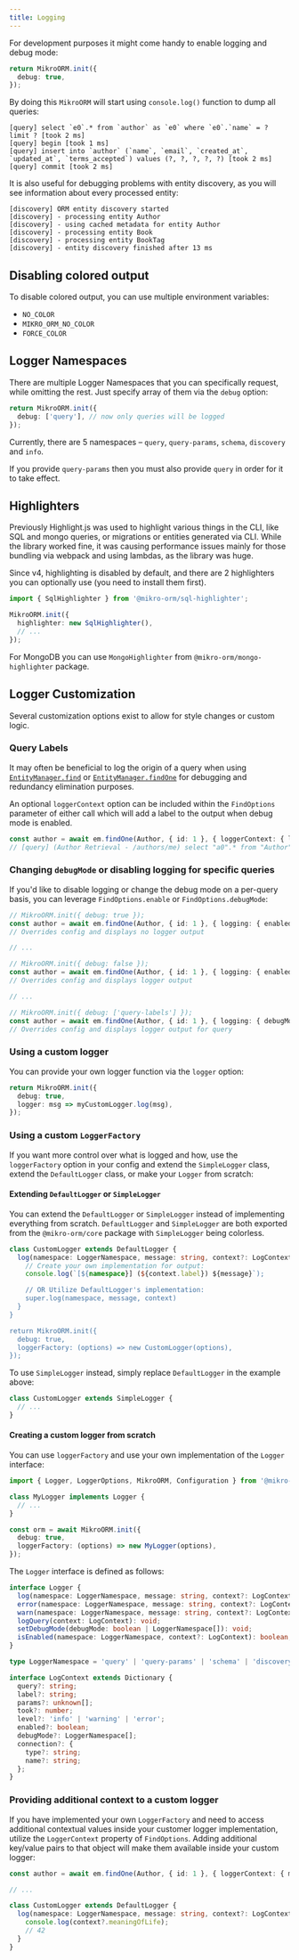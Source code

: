 ```yaml
---
title: Logging
---
```


For development purposes it might come handy to enable logging and debug mode:

```ts
return MikroORM.init({
  debug: true,
});
```

By doing this `MikroORM` will start using `console.log()` function to dump all queries:

```
[query] select `e0`.* from `author` as `e0` where `e0`.`name` = ? limit ? [took 2 ms]
[query] begin [took 1 ms]
[query] insert into `author` (`name`, `email`, `created_at`, `updated_at`, `terms_accepted`) values (?, ?, ?, ?, ?) [took 2 ms]
[query] commit [took 2 ms]
```

It is also useful for debugging problems with entity discovery, as you will see information about every processed entity:

```
[discovery] ORM entity discovery started
[discovery] - processing entity Author
[discovery] - using cached metadata for entity Author
[discovery] - processing entity Book
[discovery] - processing entity BookTag
[discovery] - entity discovery finished after 13 ms
```

## Disabling colored output

To disable colored output, you can use multiple environment variables:

- `NO_COLOR`
- `MIKRO_ORM_NO_COLOR`
- `FORCE_COLOR`

## Logger Namespaces

There are multiple Logger Namespaces that you can specifically request, while omitting the rest. Just specify array of them via the `debug` option:

```ts
return MikroORM.init({
  debug: ['query'], // now only queries will be logged
});
```

Currently, there are 5 namespaces – `query`, `query-params`, `schema`, `discovery` and `info`.

If you provide `query-params` then you must also provide `query` in order for it to take effect.

## Highlighters

Previously Highlight.js was used to highlight various things in the CLI, like SQL and mongo queries, or migrations or entities generated via CLI. While the library worked fine, it was causing performance issues mainly for those bundling via webpack and using lambdas, as the library was huge.

Since v4, highlighting is disabled by default, and there are 2 highlighters you can optionally use (you need to install them first).

```ts
import { SqlHighlighter } from '@mikro-orm/sql-highlighter';

MikroORM.init({
  highlighter: new SqlHighlighter(),
  // ...
});
```

For MongoDB you can use `MongoHighlighter` from `@mikro-orm/mongo-highlighter` package.

## Logger Customization

Several customization options exist to allow for style changes or custom logic.

### Query Labels

It may often be beneficial to log the origin of a query when using [`EntityManager.find`](entity-manager.md#fetching-entities-with-entitymanager) or [`EntityManager.findOne`](entity-manager.md#fetching-entities-with-entitymanager) for debugging and redundancy elimination purposes. 

An optional `loggerContext` option can be included within the `FindOptions` parameter of either call which will add a label to the output when debug mode is enabled.

```ts
const author = await em.findOne(Author, { id: 1 }, { loggerContext: { label: 'Author Retrieval - /authors/me' } });
// [query] (Author Retrieval - /authors/me) select "a0".* from "Author" as "a0" where "a0"."id" = 1 limit 1 [took 21 ms]
```

### Changing `debugMode` or disabling logging for specific queries

If you'd like to disable logging or change the debug mode on a per-query basis, you can leverage `FindOptions.enable` or `FindOptions.debugMode`:

```ts
// MikroORM.init({ debug: true });
const author = await em.findOne(Author, { id: 1 }, { logging: { enabled: false } });
// Overrides config and displays no logger output

// ...

// MikroORM.init({ debug: false });
const author = await em.findOne(Author, { id: 1 }, { logging: { enabled: true } });
// Overrides config and displays logger output

// ...

// MikroORM.init({ debug: ['query-labels'] });
const author = await em.findOne(Author, { id: 1 }, { logging: { debugMode: ['query'] } });
// Overrides config and displays logger output for query
```

### Using a custom logger

You can provide your own logger function via the `logger` option:

```ts
return MikroORM.init({
  debug: true,
  logger: msg => myCustomLogger.log(msg),
});
```

### Using a custom `LoggerFactory`

If you want more control over what is logged and how, use the `loggerFactory` option in your config and extend the `SimpleLogger` class, extend the `DefaultLogger` class, or make your `Logger` from scratch:

#### Extending `DefaultLogger` or `SimpleLogger`

You can extend the `DefaultLogger` or `SimpleLogger` instead of implementing everything from scratch. `DefaultLogger` and `SimpleLogger` are both exported from the `@mikro-orm/core` package with `SimpleLogger` being colorless.

```ts
class CustomLogger extends DefaultLogger {
  log(namespace: LoggerNamespace, message: string, context?: LogContext) {
    // Create your own implementation for output:
    console.log(`[${namespace}] (${context.label}) ${message}`);

    // OR Utilize DefaultLogger's implementation:
    super.log(namespace, message, context)
  }
}

return MikroORM.init({
  debug: true,
  loggerFactory: (options) => new CustomLogger(options),
});
```

To use `SimpleLogger` instead, simply replace `DefaultLogger` in the example above: 
```ts
class CustomLogger extends SimpleLogger {
  // ...
}
```

#### Creating a custom logger from scratch

You can use `loggerFactory` and use your own implementation of the `Logger` interface:

```ts
import { Logger, LoggerOptions, MikroORM, Configuration } from '@mikro-orm/core';

class MyLogger implements Logger {
  // ...
}

const orm = await MikroORM.init({
  debug: true,
  loggerFactory: (options) => new MyLogger(options),
});
```

The `Logger` interface is defined as follows:

```ts
interface Logger {
  log(namespace: LoggerNamespace, message: string, context?: LogContext): void;
  error(namespace: LoggerNamespace, message: string, context?: LogContext): void;
  warn(namespace: LoggerNamespace, message: string, context?: LogContext): void;
  logQuery(context: LogContext): void;
  setDebugMode(debugMode: boolean | LoggerNamespace[]): void;
  isEnabled(namespace: LoggerNamespace, context?: LogContext): boolean;
}

type LoggerNamespace = 'query' | 'query-params' | 'schema' | 'discovery' | 'info';

interface LogContext extends Dictionary {
  query?: string;
  label?: string;
  params?: unknown[];
  took?: number;
  level?: 'info' | 'warning' | 'error';
  enabled?: boolean;
  debugMode?: LoggerNamespace[];
  connection?: {
    type?: string;
    name?: string;
  };
}
```

### Providing additional context to a custom logger

If you have implemented your own `LoggerFactory` and need to access additional contextual values inside your customer logger implementation, utilize the `LoggerContext` property of `FindOptions`. Adding additional key/value pairs to that object will make them available inside your custom logger:

```ts
const author = await em.findOne(Author, { id: 1 }, { loggerContext: { meaningOfLife: 42 } });

// ...

class CustomLogger extends DefaultLogger {
  log(namespace: LoggerNamespace, message: string, context?: LogContext) {
    console.log(context?.meaningOfLife);
    // 42
  }
}
```